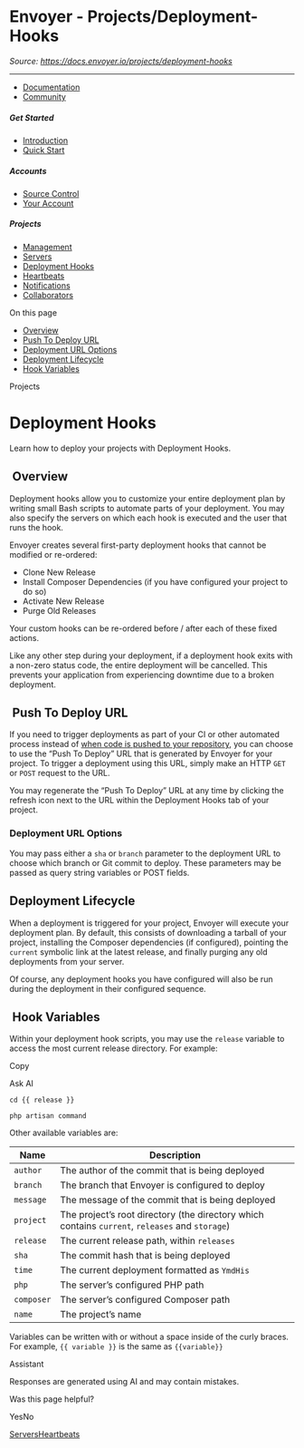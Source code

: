 # Envoyer - Projects/Deployment-Hooks

*Source: https://docs.envoyer.io/projects/deployment-hooks*

---

- [Documentation](/introduction)
- [Community](https://discord.com/invite/laravel)

##### Get Started

- [Introduction](/introduction)
- [Quick Start](/quick-start)

##### Accounts

- [Source Control](/accounts/source-control)
- [Your Account](/accounts/your-account)

##### Projects

- [Management](/projects/management)
- [Servers](/projects/servers)
- [Deployment Hooks](/projects/deployment-hooks)
- [Heartbeats](/projects/heartbeats)
- [Notifications](/projects/notifications)
- [Collaborators](/projects/collaborators)

On this page

- [Overview](#overview)
- [Push To Deploy URL](#push-to-deploy-url)
- [Deployment URL Options](#deployment-url-options)
- [Deployment Lifecycle](#deployment-lifecycle)
- [Hook Variables](#hook-variables)

Projects

# Deployment Hooks

Learn how to deploy your projects with Deployment Hooks.

## [​](#overview) Overview

Deployment hooks allow you to customize your entire deployment plan by writing small Bash scripts to automate parts of your deployment. You may also specify the servers on which each hook is executed and the user that runs the hook.

Envoyer creates several first-party deployment hooks that cannot be modified or re-ordered:

- Clone New Release
- Install Composer Dependencies (if you have configured your project to do so)
- Activate New Release
- Purge Old Releases

Your custom hooks can be re-ordered before / after each of these fixed actions.

Like any other step during your deployment, if a deployment hook exits with a non-zero status code, the entire deployment will be cancelled. This prevents your application from experiencing downtime due to a broken deployment.

## [​](#push-to-deploy-url) Push To Deploy URL

If you need to trigger deployments as part of your CI or other automated process instead of [when code is pushed to your repository](/projects/management#source-control), you can choose to use the “Push To Deploy” URL that is generated by Envoyer for your project. To trigger a deployment using this URL, simply make an HTTP `GET` or `POST` request to the URL.

You may regenerate the “Push To Deploy” URL at any time by clicking the refresh icon next to the URL within the Deployment Hooks tab of your project.

### [​](#deployment-url-options) Deployment URL Options

You may pass either a `sha` or `branch` parameter to the deployment URL to choose which branch or Git commit to deploy. These parameters may be passed as query string variables or POST fields.

## [​](#deployment-lifecycle) Deployment Lifecycle

When a deployment is triggered for your project, Envoyer will execute your deployment plan. By default, this consists of downloading a tarball of your project, installing the Composer dependencies (if configured), pointing the `current` symbolic link at the latest release, and finally purging any old deployments from your server.

Of course, any deployment hooks you have configured will also be run during the deployment in their configured sequence.

## [​](#hook-variables) Hook Variables

Within your deployment hook scripts, you may use the `release` variable to access the most current release directory. For example:

Copy

Ask AI

```
cd {{ release }}

php artisan command

```

Other available variables are:

| Name | Description |
| --- | --- |
| `author` | The author of the commit that is being deployed |
| `branch` | The branch that Envoyer is configured to deploy |
| `message` | The message of the commit that is being deployed |
| `project` | The project’s root directory (the directory which contains `current`, `releases` and `storage`) |
| `release` | The current release path, within `releases` |
| `sha` | The commit hash that is being deployed |
| `time` | The current deployment formatted as `YmdHis` |
| `php` | The server’s configured PHP path |
| `composer` | The server’s configured Composer path |
| `name` | The project’s name |

Variables can be written with or without a space inside of the curly braces. For example, `{{ variable }}` is the same as `{{variable}}`

Assistant

Responses are generated using AI and may contain mistakes.

Was this page helpful?

YesNo

[Servers](/projects/servers)[Heartbeats](/projects/heartbeats)